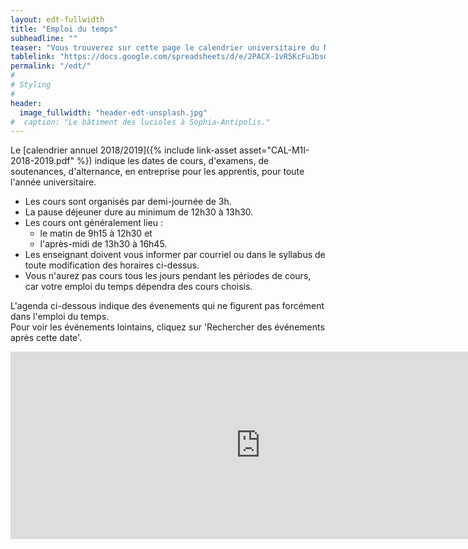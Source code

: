 ```yaml
---
layout: edt-fullwidth
title: "Emploi du temps"
subheadline: ""
teaser: "Vous trouverez sur cette page le calendrier universitaire du Master Informatique."
tablelink: "https://docs.google.com/spreadsheets/d/e/2PACX-1vR5KcFuJbsdzBo4KOfgOIObTYBGPpcbBdyZdy_nOjnILgtXwmZDjiJHh5bStoB6Ke3lGSPHDAdgmdU4/pubhtml?gid=1523095882&amp;single=true&amp;widget=true&amp;headers=false"
permalink: "/edt/"
#
# Styling
#
header:
  image_fullwidth: "header-edt-unsplash.jpg"
#  caption: "Le bâtiment des lucioles à Sophia-Antipolis."
---
```


Le [calendrier annuel 2018/2019]({% include link-asset asset="CAL-M1I-2018-2019.pdf" %}) indique les dates de cours, d'examens, de soutenances, d'alternance, en entreprise pour les apprentis, pour toute l'année universitaire.

 - Les cours sont organisés par demi-journée de 3h. 
 - La pause déjeuner dure au minimum de 12h30 à 13h30. 
 - Les cours ont généralement lieu : 
   - le matin de 9h15 à 12h30 et 
   - l'après-midi de 13h30 à 16h45.  
 - Les enseignant doivent vous informer par courriel ou dans le syllabus de toute modification des horaires ci-dessus.
 - Vous n'aurez pas cours tous les jours pendant les périodes de cours, car votre emploi du temps dépendra des cours choisis.

L'agenda ci-dessous indique des évenements qui ne figurent pas forcément dans l'emploi du temps.  
Pour voir les événements lointains, cliquez sur 'Rechercher des événements après cette date'.

<iframe src="https://calendar.google.com/calendar/embed?showTitle=0&amp;showNav=0&amp;showPrint=0&amp;showTabs=0&amp;showCalendars=0&amp;mode=AGENDA&amp;height=300&amp;wkst=2&amp;bgcolor=%23FFFFFF&amp;src=usr7a8q1t1sli8a1g4l6ms29lg%40group.calendar.google.com&amp;color=%2342104A&amp;ctz=Europe%2FParis&amp;dates=20190101%2F20190630" style="border-width:0" width="800" height="300" frameborder="0" scrolling="no"></iframe>
